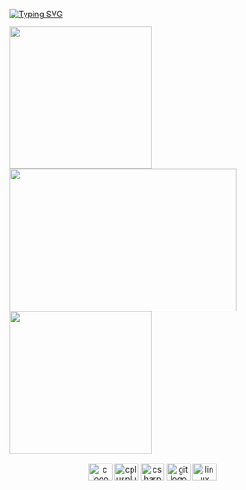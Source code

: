<a align="center" href="https://git.io/typing-svg"><img src="https://readme-typing-svg.herokuapp.com?font=Fira+Code&size=16&pause=10000&color=04F700&center=true&vCenter=true&width=835&lines=ckd4+bazist+programmist" alt="Typing SVG" /></a>

<div>
    <img height="250" width"260" src="https://gifdb.com/images/high/caught-in-4k-saul-goodman-tz60jv8lh8sdnj3v.webp"/>
    <img height="250" width="400" src="https://gifdb.com/images/high/3d-saul-goodman-8w5pgtty7uc39twl.webp"/>
    <img height="250" src="https://i.imgur.com/Au2paCc.gif"/>
<div>

  <br/>
  <div align="center">
    <img src="https://cdn.jsdelivr.net/gh/devicons/devicon/icons/c/c-original.svg" height="30" width="42" alt="c logo"  />
    <img src="https://cdn.jsdelivr.net/gh/devicons/devicon/icons/cplusplus/cplusplus-original.svg" height="30" width="42" alt="cplusplus logo"  />
    <img src="https://cdn.jsdelivr.net/gh/devicons/devicon/icons/csharp/csharp-original.svg" height="30" width="42" alt="csharp logo"  />
    <img src="https://cdn.jsdelivr.net/gh/devicons/devicon/icons/git/git-original.svg" height="30" width="42" alt="git logo"  />
    <img src="https://cdn.jsdelivr.net/gh/devicons/devicon/icons/linux/linux-original.svg" height="30" width="42" alt="linux logo"  />
  </div>
<!--
**ckd4/ckd4** is a ✨ _special_ ✨ repository because its `README.md` (this file) appears on your GitHub profile.

Here are some ideas to get you started:

- 🔭 I’m currently working on ...
- 🌱 I’m currently learning ...
- 👯 I’m looking to collaborate on ...
- 🤔 I’m looking for help with ...
- 💬 Ask me about ...
- 📫 How to reach me: ...
- 😄 Pronouns: ...
- ⚡ Fun fact: ...
-->
